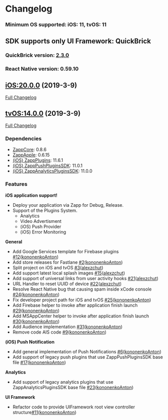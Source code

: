 # Changelog

### Minimum OS supported: iOS: 11, tvOS: 11

## SDK supports only UI Framework: QuickBrick

### QuickBrick version: [2.3.0](https://github.com/applicaster/QuickBrick/blob/master/CHANGELOG.md#2020-03-09)

### React Native version: 0.59.10

## [iOS:20.0.0](https://github.com/applicaster/ZappAppleBuilder.git/tree/20.0.0) (2019-3-9)

[Full Changelog](https://github.com/applicaster/ZappAppleBuilder.git/tree/20.0.0)

## [tvOS:14.0.0](https://github.com/applicaster/ZappAppleBuilder.git/tree/14.0.0) (2019-3-9)

[Full Changelog](https://github.com/applicaster/ZappAppleBuilder.git/tree/14.0.0)

### Dependencies

- [ZappCore](https://github.com/applicaster/ZappAppleBuilder): 0.8.6
- [ZappApple](https://github.com/applicaster/ZappAppleBuilder): 0.6.15
- [(iOS) ZappPlugins](https://github.com/applicaster/ZappPlugins.2.0-iOS): 11.6.1
- [(iOS) ZappPushPluginsSDK](https://github.com/applicaster/ZappPushPluginsSDK-iOS): 11.0.1
- [(iOS) ZappAnalyticsPluginsSDK](https://github.com/applicaster/ZappAnalyticsPluginsSDK-iOS): 11.0.0

### Features

**iOS application support!**

- Deploy your application via Zapp for Debug, Release.
- Support of the Plugins System.
  - Analytics
  - Video Advertisment
  - (iOS) Push Provider
  - (iOS) Error Monitoring

**General**

- Add Google Services template for Firebase plugins [#12](https://github.com/applicaster/ZappAppleBuilder/pull/12)([kononenkoAnton](https://github.com/kononenkoAnton))
- Add store releases for Fastlane [#2](https://github.com/applicaster/ZappAppleBuilder/pull/2)([kononenkoAnton](https://github.com/kononenkoAnton))
- Split project on iOS and tvOS [#3](https://github.com/applicaster/ZappAppleBuilder/pull/3)([alexzchut](https://github.com/alexzchut))
- Add support latest local splash images [#15](https://github.com/applicaster/ZappAppleBuilder/pull/15)([alexzchut](https://github.com/alexzchut))
- Add support of universal links from user activity hooks [#21](https://github.com/applicaster/ZappAppleBuilder/pull/21)([alexzchut](https://github.com/alexzchut))
- URL Handler to reset UUID of device [#22](https://github.com/applicaster/ZappAppleBuilder/pull/21)([alexzchut](https://github.com/alexzchut))
- Resolve React Native bug that causing spam inside xCode console [#24](https://github.com/applicaster/ZappAppleBuilder/pull/24)([kononenkoAnton](https://github.com/kononenkoAnton))
- Fix developer project path for iOS and tvOS [#25](https://github.com/applicaster/ZappAppleBuilder/pull/25)([kononenkoAnton](https://github.com/kononenkoAnton))
- Add Firebase helper to invoke after application finish launch [#29](https://github.com/applicaster/ZappAppleBuilder/pull/29)([kononenkoAnton](https://github.com/kononenkoAnton))
- Add MSAppCenter helper to invoke after application finish launch [#30](https://github.com/applicaster/ZappAppleBuilder/pull/30)([kononenkoAnton](https://github.com/kononenkoAnton))
- Add Audience implementation [#31](https://github.com/applicaster/ZappAppleBuilder/pull/31)([kononenkoAnton](https://github.com/kononenkoAnton))
- Remove code AIS code [#9](https://github.com/applicaster/ZappAppleBuilder/pull/9)([kononenkoAnton](https://github.com/kononenkoAnton))

**(iOS) Push Notification**

- Add general implementation of Push Notifications [#6](https://github.com/applicaster/ZappAppleBuilder/pull/6)([kononenkoAnton](https://github.com/kononenkoAnton))
- Add support of legacy push plugins that use ZappPushPluginsSDK base file [#17](https://github.com/applicaster/ZappAppleBuilder/pull/17)([kononenkoAnton](https://github.com/kononenkoAnton))

**Analytics**

- Add support of legacy analytics plugins that use ZappAnalyticsPluginsSDK base file [#23](https://github.com/applicaster/ZappAppleBuilder/pull/23)([kononenkoAnton](https://github.com/kononenkoAnton))

**UI Framework**

- Refactor code to provide UIFramework root view controller structure[#11](https://github.com/applicaster/ZappAppleBuilder/pull/11)([kononenkoAnton](https://github.com/kononenkoAnton))
